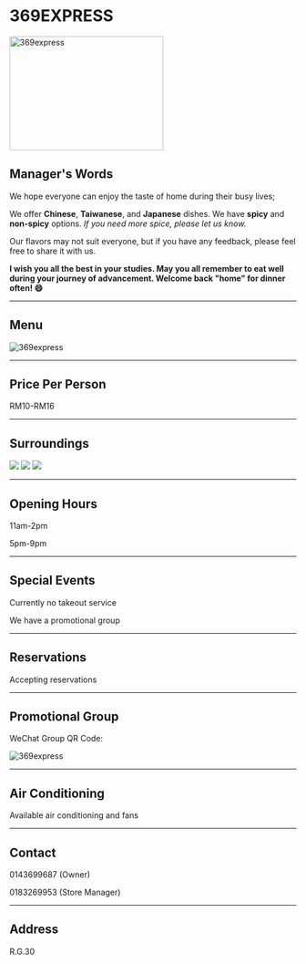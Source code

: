 # 369EXPRESS

<img src="https://img.xmummap.com/G_369express_logo.webp" width="270" height="200" alt="369express">

## Manager's Words

We hope everyone can enjoy the taste of home during their busy lives;

We offer **Chinese**, **Taiwanese**, and **Japanese** dishes. We have **spicy** and **non-spicy** options. _If you need more spice, please let us know._

Our flavors may not suit everyone, but if you have any feedback, please feel free to share it with us.

**I wish you all the best in your studies. May you all remember to eat well during your journey of advancement. Welcome back "home" for dinner often! :smile:**

---

## Menu

<img src="https://img.xmummap.com/G_369express_menu.webp" alt="369express">

---

## Price Per Person

RM10-RM16

---

## Surroundings

<div class="image-slide">
<img src="https://img.xmummap.com/G_369express_surd%20%281%29.webp" />
<img src="https://img.xmummap.com/G_369express_surd%20%282%29.webp" />
<img src="https://img.xmummap.com/G_369express_surd%20%283%29.webp" />
</div>

---

## Opening Hours

11am-2pm

5pm-9pm

---

## Special Events

Currently no takeout service

We have a promotional group

---

## Reservations

Accepting reservations

---

## Promotional Group

WeChat Group QR Code:

<img src="https://img.xmummap.com/G_369express_wechatcode.webp" alt="369express">

---

## Air Conditioning

Available air conditioning and fans

---

## Contact

0143699687 (Owner)

0183269953 (Store Manager)

---

## Address

R.G.30
